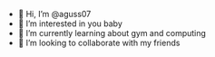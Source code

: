 - 👋 Hi, I’m @aguss07
- 👀 I’m interested in you baby
- 🌱 I’m currently learning about gym and computing
- 💞️ I’m looking to collaborate with my friends
<!---
aguss07/aguss07 is a ✨ special ✨ repository because its `README.md` (this file) appears on your GitHub profile.
You can click the Preview link to take a look at your changes.
--->
